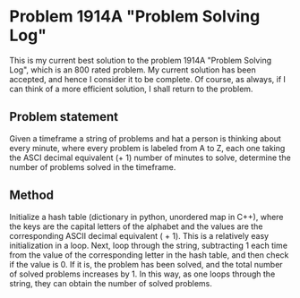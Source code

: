 # Problem 1914A "Problem Solving Log"
This is my current best solution to the problem 1914A "Problem Solving Log", which is an 800 rated problem. My current solution has been accepted, and hence I consider it to be complete. Of course, as always, if I can think of a more efficient solution, I shall return to the problem. 

## Problem statement
Given a timeframe a string of problems and hat a person is thinking about every minute, where every problem is labeled from A to Z, each one taking the ASCI decimal equivalent (+ 1) number of minutes to solve, determine the number of problems solved in the timeframe.

## Method
Initialize a hash table (dictionary in python, unordered map in C++), where the keys are the capital letters of the alphabet and the values are the corresponding ASCII decimal equivalent ( + 1). This is a relatively easy initialization in a loop. Next, loop through the string, subtracting 1 each time from the value of the corresponding letter in the hash table, and then check if the value is 0. If it is, the problem has been solved, and the total number of solved problems increases by 1. In this way, as one loops through the string, they can obtain the number of solved problems. 